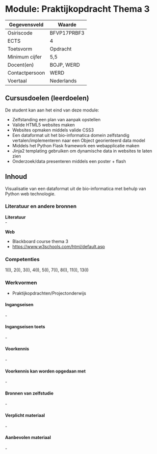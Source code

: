 # Module: Praktijkopdracht Thema 3

| Gegevensveld  | Waarde |
| ------------- | ------------- |
| Osiriscode  | BFVP17PRBF3 |
| ECTS  | 4 |
| Toetsvorm  | Opdracht |
| Minimum cijfer  | 5,5 |
| Docent(en)  | BOJP, WERD |
| Contactpersoon  | WERD |
| Voertaal  | Nederlands |

## Cursusdoelen (leerdoelen)

De student kan aan het eind van deze module:
- Zelfstanding een plan van aanpak opstellen
- Valide HTML5 websites maken
- Websites opmaken middels valide CSS3
- Een dataformat uit het bio-informatica domein zelfstandig vertalen/implementeren naar een Object georienteerd data model
- Middels het Python Flask framework een webapplicatie maken
- Jinja2 templating gebruiken om dynamische data in websites te laten zien
- Onderzoek/data presenteren middels een poster + flash

## Inhoud

Visualisatie van een dataformat uit de bio-informatica met behulp van Python web technologie.

### Literatuur en andere bronnen

**Literatuur**  
\- 

**Web**  
- Blackboard course thema 3
- https://www.w3schools.com/html/default.asp

### Competenties
1(I), 2(I), 3(I), 4(I), 5(I), 7(I), 8(I), 11(I), 13(I)

### Werkvormen  
- Praktijkopdrachten/Projectonderwijs  

#### Ingangseisen 
\- 

#### Ingangseisen toets
\- 

#### Voorkennis
\-

#### Voorkennis kan worden opgedaan met
\-

#### Bronnen van zelfstudie
\-

#### Verplicht materiaal
\-

#### Aanbevolen materiaal
\-

